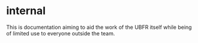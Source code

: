 # internal

This is documentation aiming to aid the work of the UBFR itself while being of limited use to everyone outside the team.

